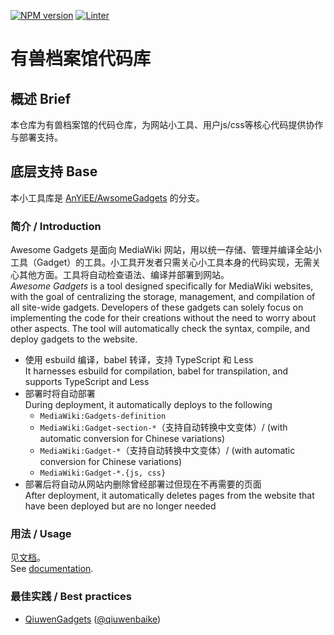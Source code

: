 [![NPM version](https://img.shields.io/npm/v/awesome-gadgets.svg)](https://www.npmjs.com/package/awesome-gadgets)
[![Linter](https://github.com/AnYiEE/AwesomeGadgets/actions/workflows/lint.yml/badge.svg)](https://github.com/AnYiEE/AwesomeGadgets/actions/workflows/lint.yml)

# 有兽档案馆代码库

## 概述 Brief
本仓库为有兽档案馆的代码仓库，为网站小工具、用户js/css等核心代码提供协作与部署支持。

## 底层支持 Base 
本小工具库是 [AnYiEE/AwsomeGadgets](https://github.com/AnYiEE/AwesomeGadgets) 的分支。

### 简介 / Introduction

Awesome Gadgets 是面向 MediaWiki 网站，用以统一存储、管理并编译全站小工具（Gadget）的工具。小工具开发者只需关心小工具本身的代码实现，无需关心其他方面。工具将自动检查语法、编译并部署到网站。<br>_Awesome Gadgets_ is a tool designed specifically for MediaWiki websites, with the goal of centralizing the storage, management, and compilation of all site-wide gadgets. Developers of these gadgets can solely focus on implementing the code for their creations without the need to worry about other aspects. The tool will automatically check the syntax, compile, and deploy gadgets to the website.

-   使用 esbuild 编译，babel 转译，支持 TypeScript 和 Less<br>It harnesses esbuild for compilation, babel for transpilation, and supports TypeScript and Less
-   部署时将自动部署<br>During deployment, it automatically deploys to the following
    -   `MediaWiki:Gadgets-definition`
    -   `MediaWiki:Gadget-section-*`（支持自动转换中文变体）/ (with automatic conversion for Chinese variations)
    -   `MediaWiki:Gadget-*`（支持自动转换中文变体）/ (with automatic conversion for Chinese variations)
    -   `MediaWiki:Gadget-*.{js, css}`
-   部署后将自动从网站内删除曾经部署过但现在不再需要的页面<br>After deployment, it automatically deletes pages from the website that have been deployed but are no longer needed

### 用法 / Usage

见[文档](docs/how-to-build-or-deploy.md)。<br>See [documentation](docs/how-to-build-or-deploy.md).

### 最佳实践 / Best practices

-   [QiuwenGadgets](https://github.com/qiuwenbaike/QiuwenGadgets) ([@qiuwenbaike](https://github.com/qiuwenbaike))
